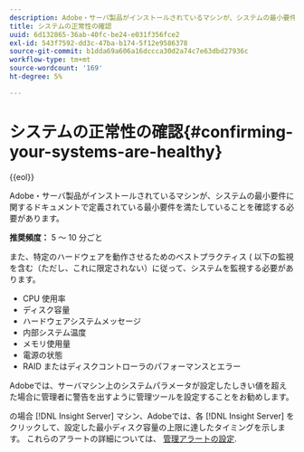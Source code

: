 ```yaml
---
description: Adobe・サーバ製品がインストールされているマシンが、システムの最小要件に関するドキュメントで定義されている最小要件を満たしていることを確認する必要があります。
title: システムの正常性の確認
uuid: 6d132865-36ab-40fc-be24-e031f356fce2
exl-id: 543f7592-dd3c-47ba-b174-5f12e9586378
source-git-commit: b1dda69a606a16dccca30d2a74c7e63dbd27936c
workflow-type: tm+mt
source-wordcount: '169'
ht-degree: 5%

---
```


# システムの正常性の確認{#confirming-your-systems-are-healthy}

{{eol}}

Adobe・サーバ製品がインストールされているマシンが、システムの最小要件に関するドキュメントで定義されている最小要件を満たしていることを確認する必要があります。

**推奨頻度：** 5 ～ 10 分ごと

また、特定のハードウェアを動作させるためのベストプラクティス ( 以下の監視を含む（ただし、これに限定されない）に従って、システムを監視する必要があります。

* CPU 使用率
* ディスク容量
* ハードウェアシステムメッセージ
* 内部システム温度
* メモリ使用量
* 電源の状態
* RAID またはディスクコントローラのパフォーマンスとエラー

Adobeでは、サーバマシン上のシステムパラメータが設定したしきい値を超えた場合に管理者に警告を出すように管理ツールを設定することをお勧めします。

の場合 [!DNL Insight Server] マシン、Adobeでは、各 [!DNL Insight Server] をクリックして、設定した最小ディスク容量の上限に達したタイミングを示します。 これらのアラートの詳細については、 [管理アラートの設定](../../../home/c-inst-svr/c-admin-inst-svr/t-config-adm-alrts.md#task-0858f588da4941aa9d4952f6592681aa).

